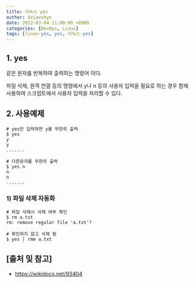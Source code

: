 ```yaml
---
title: 리눅스 yes
author: dejavuhyo
date: 2022-03-04 11:00:00 +0900
categories: [DevOps, Linux]
tags: [linux-yes, yes, 리눅스-yes]
---
```


## 1. yes
같은 문자를 반복하여 출력하는 명령어 이다.

파일 삭제, 원격 연결 등의 명령에서 y나 n 등의 사용자 입력을 필요로 하는 경우 함께 사용하여 스크립트에서 사용자 입력을 처리할 수 있다.

## 2. 사용예제

```shell
# yes만 입력하면 y를 무한히 출력 
$ yes
y
y
.......

# 다른문자를 무한히 출력 
$ yes n
n
n
.......
```

### 1) 파일 삭제 자동화

```shell
# 파일 삭제시 삭제 여부 확인
$ rm a.txt
rm: remove regular file 'a.txt'?

# 확인하지 않고 삭제 됨
$ yes | rmm a.txt
```

## [출처 및 참고]
* <https://wikidocs.net/93404>
